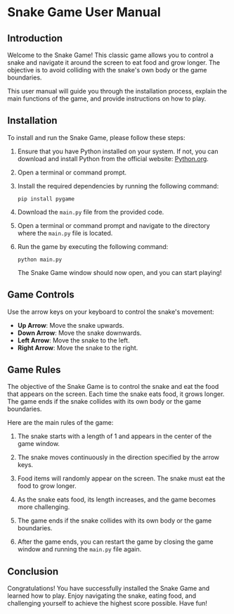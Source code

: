 # Snake Game User Manual

## Introduction

Welcome to the Snake Game! This classic game allows you to control a snake and navigate it around the screen to eat food and grow longer. The objective is to avoid colliding with the snake's own body or the game boundaries. 

This user manual will guide you through the installation process, explain the main functions of the game, and provide instructions on how to play.

## Installation

To install and run the Snake Game, please follow these steps:

1. Ensure that you have Python installed on your system. If not, you can download and install Python from the official website: [Python.org](https://www.python.org/downloads/).

2. Open a terminal or command prompt.

3. Install the required dependencies by running the following command:

   ```
   pip install pygame
   ```

4. Download the `main.py` file from the provided code.

5. Open a terminal or command prompt and navigate to the directory where the `main.py` file is located.

6. Run the game by executing the following command:

   ```
   python main.py
   ```

   The Snake Game window should now open, and you can start playing!

## Game Controls

Use the arrow keys on your keyboard to control the snake's movement:

- **Up Arrow**: Move the snake upwards.
- **Down Arrow**: Move the snake downwards.
- **Left Arrow**: Move the snake to the left.
- **Right Arrow**: Move the snake to the right.

## Game Rules

The objective of the Snake Game is to control the snake and eat the food that appears on the screen. Each time the snake eats food, it grows longer. The game ends if the snake collides with its own body or the game boundaries.

Here are the main rules of the game:

1. The snake starts with a length of 1 and appears in the center of the game window.

2. The snake moves continuously in the direction specified by the arrow keys.

3. Food items will randomly appear on the screen. The snake must eat the food to grow longer.

4. As the snake eats food, its length increases, and the game becomes more challenging.

5. The game ends if the snake collides with its own body or the game boundaries.

6. After the game ends, you can restart the game by closing the game window and running the `main.py` file again.

## Conclusion

Congratulations! You have successfully installed the Snake Game and learned how to play. Enjoy navigating the snake, eating food, and challenging yourself to achieve the highest score possible. Have fun!